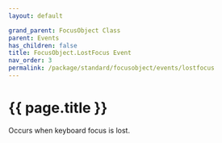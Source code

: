 ```yaml
---
layout: default

grand_parent: FocusObject Class
parent: Events
has_children: false
title: FocusObject.LostFocus Event
nav_order: 3
permalink: /package/standard/focusobject/events/lostfocus
---
```

# {{ page.title }}



Occurs when keyboard focus is lost.